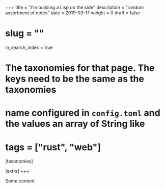 +++
title = "I'm building a Lisp on the side"
description = "random assortment of notes"
date = 2019-03-17
weight = 0
draft = false
# slug = ""
in_search_index = true
# The taxonomies for that page. The keys need to be the same as the taxonomies
# name configured in `config.toml` and the values an array of String like
# tags = ["rust", "web"]
[taxonomies]

[extra]
+++

Some content
